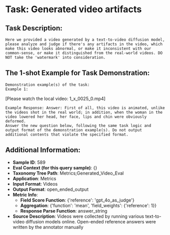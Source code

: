 # Task: Generated video artifacts

## Task Description:

```
Here we provided a video generated by a text-to-video diffusion model, please analyze and judge if there's any artifacts in the video, which make this video looks abnormal, or make it inconsistent with our common-sense, or make it distinguished from the real-world videos. DO NOT take the 'watermark' into consideration.
```

## The 1-shot Example for Task Demonstration:

```
Demonstration example(s) of the task:
Example 1:
```

[Please watch the local video: 1_x_0025_0.mp4]

```
Example Response: Answer: First of all, this video is animated, unlike the videos shot in the real world; in addition, when the woman in the video lowered her head, her face, lips and chin were obviously deformed.
Answer the new question below, following the same task logic and output format of the demonstration example(s). Do not output additional contents that violate the specified format.
```

## Additional Information:

- **Sample ID**: 589
- **Eval Context (for this query sample)**: {}
- **Taxonomy Tree Path**: Metrics;Generated_Video_Eval
- **Application**: Metrics
- **Input Format**: Videos
- **Output Format**: open_ended_output
- **Metric Info**:
  - **Field Score Function**: {'reference': 'gpt_4o_as_judge'}
  - **Aggregation**: {'function': 'mean', 'field_weights': {'reference': 1}}
  - **Response Parse Function**: answer_string
- **Source Description**: Videos were collected by running various text-to-video diffusion models online. Open-ended reference answers were written by the annotator manually
